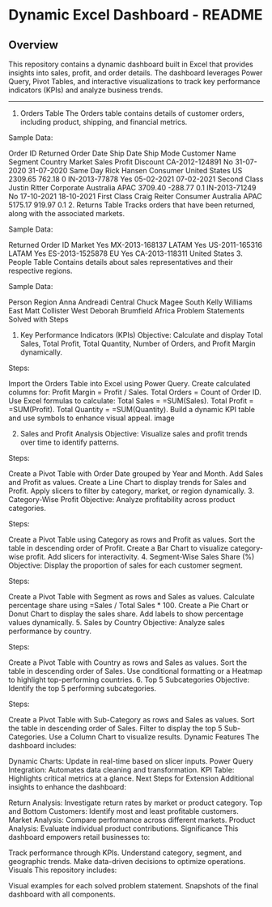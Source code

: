 # Dynamic Excel Dashboard - README

## Overview
This repository contains a dynamic dashboard built in Excel that provides insights into sales, profit, and order details. The dashboard leverages Power Query, Pivot Tables, and interactive visualizations to track key performance indicators (KPIs) and analyze business trends.

---

1. Orders Table
The Orders table contains details of customer orders, including product, shipping, and financial metrics.

Sample Data:

Order ID	Returned	Order Date	Ship Date	Ship Mode	Customer Name	Segment	Country	Market	Sales	Profit	Discount
CA-2012-124891	No	31-07-2020	31-07-2020	Same Day	Rick Hansen	Consumer	United States	US	2309.65	762.18	0
IN-2013-77878	Yes	05-02-2021	07-02-2021	Second Class	Justin Ritter	Corporate	Australia	APAC	3709.40	-288.77	0.1
IN-2013-71249	No	17-10-2021	18-10-2021	First Class	Craig Reiter	Consumer	Australia	APAC	5175.17	919.97	0.1
2. Returns Table
Tracks orders that have been returned, along with the associated markets.

Sample Data:

Returned	Order ID	Market
Yes	MX-2013-168137	LATAM
Yes	US-2011-165316	LATAM
Yes	ES-2013-1525878	EU
Yes	CA-2013-118311	United States
3. People Table
Contains details about sales representatives and their respective regions.

Sample Data:

Person	Region
Anna Andreadi	Central
Chuck Magee	South
Kelly Williams	East
Matt Collister	West
Deborah Brumfield	Africa
Problem Statements Solved with Steps
1. Key Performance Indicators (KPIs)
Objective: Calculate and display Total Sales, Total Profit, Total Quantity, Number of Orders, and Profit Margin dynamically.

Steps:

Import the Orders Table into Excel using Power Query.
Create calculated columns for:
Profit Margin = Profit / Sales.
Total Orders = Count of Order ID.
Use Excel formulas to calculate:
Total Sales = =SUM(Sales).
Total Profit = =SUM(Profit).
Total Quantity = =SUM(Quantity).
Build a dynamic KPI table and use symbols to enhance visual appeal.
image

2. Sales and Profit Analysis
Objective: Visualize sales and profit trends over time to identify patterns.

Steps:

Create a Pivot Table with Order Date grouped by Year and Month.
Add Sales and Profit as values.
Create a Line Chart to display trends for Sales and Profit.
Apply slicers to filter by category, market, or region dynamically.
3. Category-Wise Profit
Objective: Analyze profitability across product categories.

Steps:

Create a Pivot Table using Category as rows and Profit as values.
Sort the table in descending order of Profit.
Create a Bar Chart to visualize category-wise profit.
Add slicers for interactivity.
4. Segment-Wise Sales Share (%)
Objective: Display the proportion of sales for each customer segment.

Steps:

Create a Pivot Table with Segment as rows and Sales as values.
Calculate percentage share using =Sales / Total Sales * 100.
Create a Pie Chart or Donut Chart to display the sales share.
Add labels to show percentage values dynamically.
5. Sales by Country
Objective: Analyze sales performance by country.

Steps:

Create a Pivot Table with Country as rows and Sales as values.
Sort the table in descending order of Sales.
Use conditional formatting or a Heatmap to highlight top-performing countries.
6. Top 5 Subcategories
Objective: Identify the top 5 performing subcategories.

Steps:

Create a Pivot Table with Sub-Category as rows and Sales as values.
Sort the table in descending order of Sales.
Filter to display the top 5 Sub-Categories.
Use a Column Chart to visualize results.
Dynamic Features
The dashboard includes:

Dynamic Charts: Update in real-time based on slicer inputs.
Power Query Integration: Automates data cleaning and transformation.
KPI Table: Highlights critical metrics at a glance.
Next Steps for Extension
Additional insights to enhance the dashboard:

Return Analysis: Investigate return rates by market or product category.
Top and Bottom Customers: Identify most and least profitable customers.
Market Analysis: Compare performance across different markets.
Product Analysis: Evaluate individual product contributions.
Significance
This dashboard empowers retail businesses to:

Track performance through KPIs.
Understand category, segment, and geographic trends.
Make data-driven decisions to optimize operations.
Visuals
This repository includes:

Visual examples for each solved problem statement.
Snapshots of the final dashboard with all components.

